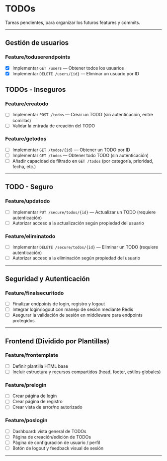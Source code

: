 # TODOs

Tareas pendientes, para organizar los futuros features y commits.

---

## Gestión de usuarios

### Feature/toduserendpoints
- [X] Implementar `GET /users` — Obtener todos los usuarios
- [X] Implementar `DELETE /users/{id}` — Eliminar un usuario por ID

## TODOs - Inseguros

### Feature/creatodo
- [ ] Implementar `POST /todos` — Crear un TODO (sin autenticación, entre comillas)
- [ ] Validar la entrada de creación del TODO

### Feature/getodos
- [ ] Implementar `GET /todos/{id}` — Obtener un TODO por ID
- [ ] Implementar `GET /todos` — Obtener todo TODO (sin autenticación)
- [ ] Añadir capacidad de filtrado en `GET /todos` (por categoría, prioridad, fecha, etc.)

---

## TODO - Seguro

### Feature/updatodo
- [ ] Implementar `PUT /secure/todos/{id}` — Actualizar un TODO (requiere autenticación)
- [ ] Autorizar acceso a la actualización según propiedad del usuario

### Feature/eliminatodo
- [ ] Implementar `DELETE /secure/todos/{id}` — Eliminar un TODO (requiere autenticación)
- [ ] Autorizar acceso a la eliminación según propiedad del usuario

---

## Seguridad y Autenticación

### Feature/finalsecuritodo
- [ ] Finalizar endpoints de login, registro y logout
- [ ] Integrar login/logout con manejo de sesión mediante Redis
- [ ] Asegurar la validación de sesión en middleware para endpoints protegidos

---

## Frontend (Dividido por Plantillas)

### Feature/frontemplate
- [ ] Definir plantilla HTML base
- [ ] Incluir estructura y recursos compartidos (head, footer, estilos globales)

### Feature/prelogin
- [ ] Crear página de login
- [ ] Crear página de registro
- [ ] Crear vista de error/no autorizado

### Feature/poslogin
- [ ] Dashboard: vista general de TODOs
- [ ] Página de creación/edición de TODOs
- [ ] Página de configuración de usuario / perfil
- [ ] Botón de logout y feedback visual de sesión

---